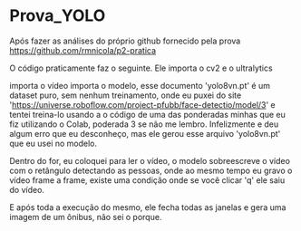 # Prova_YOLO
Após fazer as análises do próprio github fornecido pela prova 
https://github.com/rmnicola/p2-pratica

O código praticamente faz o seguinte.
Ele importa o cv2 e o ultralytics

importa o vídeo
importa o modelo, esse documento 'yolo8vn.pt' é um dataset puro, sem nenhum treinamento, onde eu puxei do site 'https://universe.roboflow.com/project-pfubb/face-detectio/model/3' e tentei treina-lo usando a o código de uma das ponderadas minhas que eu fiz utilizando o Colab, poderada 3 se não me lembro. Infelizmente e deu algum erro que eu desconheço, mas ele gerou esse arquivo 'yolo8vn.pt' que eu usei no modelo.

Dentro do for, eu coloquei para ler o vídeo, o modelo sobreescreve o vídeo com o retângulo detectando as pessoas, onde ao mesmo tempo eu gravo o vídeo frame a frame, existe uma condição onde se você clicar 'q' ele saiu do vídeo.

E após toda a execução do mesmo, ele fecha todas as janelas e gera uma imagem de um ônibus, não sei o porque.